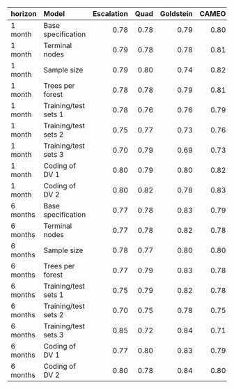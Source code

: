 |horizon  |Model                | Escalation| Quad| Goldstein| CAMEO| Average|
|:--------|:--------------------|----------:|----:|---------:|-----:|-------:|
|1 month  |Base specification   |       0.78| 0.78|      0.79|  0.80|    0.82|
|1 month  |Terminal nodes       |       0.79| 0.78|      0.78|  0.81|    0.82|
|1 month  |Sample size          |       0.79| 0.80|      0.74|  0.82|    0.84|
|1 month  |Trees per forest     |       0.78| 0.78|      0.79|  0.81|    0.82|
|1 month  |Training/test sets 1 |       0.78| 0.76|      0.76|  0.79|    0.80|
|1 month  |Training/test sets 2 |       0.75| 0.77|      0.73|  0.76|    0.78|
|1 month  |Training/test sets 3 |       0.70| 0.79|      0.69|  0.73|    0.74|
|1 month  |Coding of DV 1       |       0.80| 0.79|      0.80|  0.82|    0.83|
|1 month  |Coding of DV 2       |       0.80| 0.82|      0.78|  0.83|    0.81|
|6 months |Base specification   |       0.77| 0.78|      0.83|  0.79|    0.81|
|6 months |Terminal nodes       |       0.77| 0.78|      0.82|  0.78|    0.79|
|6 months |Sample size          |       0.78| 0.77|      0.80|  0.80|    0.82|
|6 months |Trees per forest     |       0.77| 0.79|      0.83|  0.78|    0.81|
|6 months |Training/test sets 1 |       0.75| 0.79|      0.82|  0.78|    0.80|
|6 months |Training/test sets 2 |       0.70| 0.75|      0.78|  0.75|    0.77|
|6 months |Training/test sets 3 |       0.85| 0.72|      0.84|  0.71|    0.81|
|6 months |Coding of DV 1       |       0.77| 0.80|      0.83|  0.79|    0.82|
|6 months |Coding of DV 2       |       0.80| 0.78|      0.84|  0.80|    0.81|

